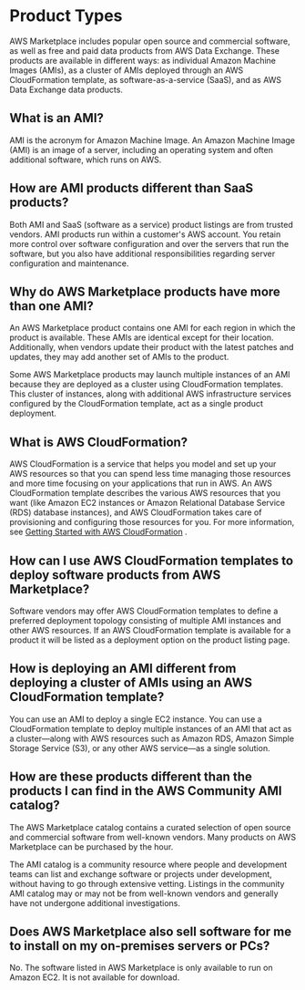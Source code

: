 # Product Types<a name="buyer-product-types"></a>

AWS Marketplace includes popular open source and commercial software, as well as free and paid data products from AWS Data Exchange\. These products are available in different ways: as individual Amazon Machine Images \(AMIs\), as a cluster of AMIs deployed through an AWS CloudFormation template, as software\-as\-a\-service \(SaaS\), and as AWS Data Exchange data products\.

## What is an AMI?<a name="what-is-an-ami"></a>

 AMI is the acronym for Amazon Machine Image\. An Amazon Machine Image \(AMI\) is an image of a server, including an operating system and often additional software, which runs on AWS\. 

## How are AMI products different than SaaS products?<a name="how-are-ami-products-different-than-saas-products"></a>

 Both AMI and SaaS \(software as a service\) product listings are from trusted vendors\. AMI products run within a customer's AWS account\. You retain more control over software configuration and over the servers that run the software, but you also have additional responsibilities regarding server configuration and maintenance\. 

## Why do AWS Marketplace products have more than one AMI?<a name="why-do-aws-marketplace-products-have-more-than-one-ami"></a>

 An AWS Marketplace product contains one AMI for each region in which the product is available\. These AMIs are identical except for their location\. Additionally, when vendors update their product with the latest patches and updates, they may add another set of AMIs to the product\. 

 Some AWS Marketplace products may launch multiple instances of an AMI because they are deployed as a cluster using CloudFormation templates\. This cluster of instances, along with additional AWS infrastructure services configured by the CloudFormation template, act as a single product deployment\. 

## What is AWS CloudFormation?<a name="what-is-aws-cloudformation"></a>

 AWS CloudFormation is a service that helps you model and set up your AWS resources so that you can spend less time managing those resources and more time focusing on your applications that run in AWS\. An AWS CloudFormation template describes the various AWS resources that you want \(like Amazon EC2 instances or Amazon Relational Database Service \(RDS\) database instances\), and AWS CloudFormation takes care of provisioning and configuring those resources for you\. For more information, see [Getting Started with AWS CloudFormation](https://docs.aws.amazon.com/AWSCloudFormation/latest/UserGuide/GettingStarted.html) \. 

## How can I use AWS CloudFormation templates to deploy software products from AWS Marketplace?<a name="how-can-i-use-aws-cloudformation-templates-to-deploy-software-products-from-aws-marketplace"></a>

 Software vendors may offer AWS CloudFormation templates to define a preferred deployment topology consisting of multiple AMI instances and other AWS resources\. If an AWS CloudFormation template is available for a product it will be listed as a deployment option on the product listing page\. 

## How is deploying an AMI different from deploying a cluster of AMIs using an AWS CloudFormation template?<a name="how-is-deploying-an-ami-different-from-deploying-a-cluster-of-amis-using-an-aws-cloudformation-template"></a>

 You can use an AMI to deploy a single EC2 instance\. You can use a CloudFormation template to deploy multiple instances of an AMI that act as a cluster—along with AWS resources such as Amazon RDS, Amazon Simple Storage Service \(S3\), or any other AWS service—as a single solution\. 

## How are these products different than the products I can find in the AWS Community AMI catalog?<a name="how-are-these-products-different-than-the-products-i-can-find-in-the-aws-community-ami-catalog"></a>

 The AWS Marketplace catalog contains a curated selection of open source and commercial software from well\-known vendors\. Many products on AWS Marketplace can be purchased by the hour\. 

 The AMI catalog is a community resource where people and development teams can list and exchange software or projects under development, without having to go through extensive vetting\. Listings in the community AMI catalog may or may not be from well\-known vendors and generally have not undergone additional investigations\. 

## Does AWS Marketplace also sell software for me to install on my on\-premises servers or PCs?<a name="does-aws-marketplace-also-sell-software-for-me-to-install-on-my-on-premises-servers-or-pcs"></a>

 No\. The software listed in AWS Marketplace is only available to run on Amazon EC2\. It is not available for download\. 